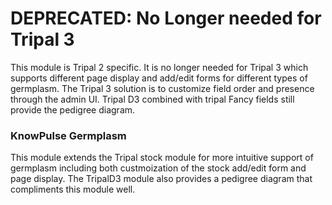 # DEPRECATED: No Longer needed for Tripal 3

This module is Tripal 2 specific. It is no longer needed for Tripal 3 which supports different page display and add/edit forms for different types of germplasm. The Tripal 3 solution is to customize field order and presence through the admin UI. Tripal D3 combined with tripal Fancy fields still provide the pedigree diagram.

### KnowPulse Germplasm

This module extends the Tripal stock module for more intuitive support of germplasm including both custmoization of the stock add/edit form and page display. The TripalD3 module also provides a pedigree diagram that compliments this module well.
